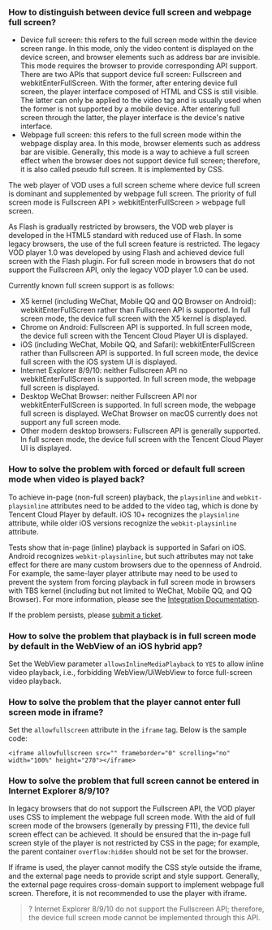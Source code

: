 
### How to distinguish between device full screen and webpage full screen?
- Device full screen: this refers to the full screen mode within the device screen range. In this mode, only the video content is displayed on the device screen, and browser elements such as address bar are invisible. This mode requires the browser to provide corresponding API support. There are two APIs that support device full screen: Fullscreen and webkitEnterFullScreen. With the former, after entering device full screen, the player interface composed of HTML and CSS is still visible. The latter can only be applied to the video tag and is usually used when the former is not supported by a mobile device. After entering full screen through the latter, the player interface is the device's native interface.
- Webpage full screen: this refers to the full screen mode within the webpage display area. In this mode, browser elements such as address bar are visible. Generally, this mode is a way to achieve a full screen effect when the browser does not support device full screen; therefore, it is also called pseudo full screen. It is implemented by CSS.

The web player of VOD uses a full screen scheme where device full screen is dominant and supplemented by webpage full screen. The priority of full screen mode is Fullscreen API > webkitEnterFullScreen > webpage full screen.

As Flash is gradually restricted by browsers, the VOD web player is developed in the HTML5 standard with reduced use of Flash. In some legacy browsers, the use of the full screen feature is restricted. The legacy VOD player 1.0 was developed by using Flash and achieved device full screen with the Flash plugin. For full screen mode in browsers that do not support the Fullscreen API, only the legacy VOD player 1.0 can be used.

Currently known full screen support is as follows:

- X5 kernel (including WeChat, Mobile QQ and QQ Browser on Android): webkitEnterFullScreen rather than Fullscreen API is supported. In full screen mode, the device full screen with the X5 kernel is displayed.
- Chrome on Android: Fullscreen API is supported. In full screen mode, the device full screen with the Tencent Cloud Player UI is displayed.
- iOS (including WeChat, Mobile QQ, and Safari): webkitEnterFullScreen rather than Fullscreen API is supported. In full screen mode, the device full screen with the iOS system UI is displayed.
- Internet Explorer 8/9/10: neither Fullscreen API no webkitEnterFullScreen is supported. In full screen mode, the webpage full screen is displayed.
- Desktop WeChat Browser: neither Fullscreen API nor webkitEnterFullScreen is supported. In full screen mode, the webpage full screen is displayed. WeChat Browser on macOS currently does not support any full screen mode.
- Other modern desktop browsers: Fullscreen API is generally supported. In full screen mode, the device full screen with the Tencent Cloud Player UI is displayed.

[](id:p1)
### How to solve the problem with forced or default full screen mode when video is played back?
To achieve in-page (non-full screen) playback, the `playsinline` and `webkit-playsinline` attributes need to be added to the video tag, which is done by Tencent Cloud Player by default. iOS 10+ recognizes the `playsinline` attribute, while older iOS versions recognize the `webkit-playsinline` attribute.

Tests show that in-page (inline) playback is supported in Safari on iOS. Android recognizes `webkit-playsinline`, but such attributes may not take effect for there are many custom browsers due to the openness of Android. For example, the same-layer player attribute may need to be used to prevent the system from forcing playback in full screen mode in browsers with TBS kernel (including but not limited to WeChat, Mobile QQ, and QQ Browser). For more information, please see the [Integration Documentation](https://x5.tencent.com/tbs/guide/video.html).

If the problem persists, please [submit a ticket](https://console.cloud.tencent.com/workorder/category).

### How to solve the problem that playback is in full screen mode by default in the WebView of an iOS hybrid app?
Set the WebView parameter `allowsInlineMediaPlayback` to `YES` to allow inline video playback, i.e., forbidding WebView/UiWebView to force full-screen video playback.

### How to solve the problem that the player cannot enter full screen mode in iframe?
Set the `allowfullscreen` attribute in the `iframe` tag. Below is the sample code:
```
<iframe allowfullscreen src="" frameborder="0" scrolling="no" width="100%" height="270"></iframe>
```

### How to solve the problem that full screen cannot be entered in Internet Explorer 8/9/10?
In legacy browsers that do not support the Fullscreen API, the VOD player uses CSS to implement the webpage full screen mode. With the aid of full screen mode of the browsers (generally by pressing F11), the device full screen effect can be achieved. It should be ensured that the in-page full screen style of the player is not restricted by CSS in the page; for example, the parent container `overflow:hidden` should not be set for the browser.

If iframe is used, the player cannot modify the CSS style outside the iframe, and the external page needs to provide script and style support. Generally, the external page requires cross-domain support to implement webpage full screen. Therefore, it is not recommended to use the player with iframe.
>? Internet Explorer 8/9/10 do not support the Fullscreen API; therefore, the device full screen mode cannot be implemented through this API.

